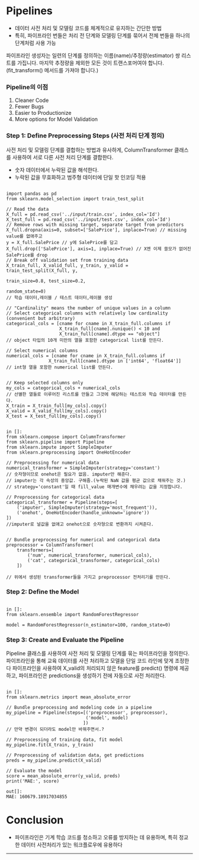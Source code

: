 # Pipelines

* 데이터 사전 처리 및 모델링 코드를 체계적으로 유지하는 간단한 방법
* 특히, 파이프라인 번들은 처리 전 단계와 모델링 단계를 묶어서 전체 번들을 하나의 단계처럼 사용 가능

파이프라인 생성자는 일련의 단계를 정의하는 이름(name)/추정량(estimator) 쌍 리스트를 가집니다.
마지막 추정량을 제외한 모든 것이 트랜스포머여야 합니다.(fit_transform() 메서드를 가져야 합니다.)

### Pipeline의 이점
1. Cleaner Code
2. Fewer Bugs
3. Easier to Productionize
4. More options for Model Validation

### Step 1: Define Preprocessing Steps (사전 처리 단계 정의)

사전 처리 및 모델링 단계를 결합하는 방법과 유사하게,
ColumnTransformer 클래스를 사용하여 서로 다른 사전 처리 단계를 결합한다.

 - 숫자 데이터에서 누락된 값을 해석한다.
 - 누락된 값을 무효화하고 범주형 데이터에 단일 핫 인코딩 적용
 

<pre><code>
import pandas as pd
from sklearn.model_selection import train_test_split

// Read the data
X_full = pd.read_csv('../input/train.csv', index_col='Id')
X_test_full = pd.read_csv('../input/test.csv', index_col='Id')
// Remove rows with missing target, separate target from predictors
X_full.dropna(axis=0, subset=['SalePrice'], inplace=True) // missing value를 없애주고
y = X_full.SalePrice // y에 SalePrice를 담고
X_full.drop(['SalePrice'], axis=1, inplace=True) // X엔 이제 쓸모가 없어진 SalePrice를 drop
// Break off validation set from training data
X_train_full, X_valid_full, y_train, y_valid = train_test_split(X_full, y, 
                                                                train_size=0.8, test_size=0.2,
                                                                random_state=0)
// 학습 데이터,레이블 / 테스트 데이터,레이블 생성

// "Cardinality" means the number of unique values in a column
// Select categorical columns with relatively low cardinality (convenient but arbitrary)
categorical_cols = [cname for cname in X_train_full.columns if
                    X_train_full[cname].nunique() < 10 and 
                    X_train_full[cname].dtype == "object"]
// object 타입의 10개 미만의 열을 포함한 categorical list를 만든다.

// Select numerical columns
numerical_cols = [cname for cname in X_train_full.columns if 
                X_train_full[cname].dtype in ['int64', 'float64']]
// int형 열을 포함한 numerical list를 만든다.


// Keep selected columns only
my_cols = categorical_cols + numerical_cols
// 선별한 열들로 이루어진 리스트를 만들고 그것에 해당하는 테스트와 학습 데이터를 만든다.
X_train = X_train_full[my_cols].copy()
X_valid = X_valid_full[my_cols].copy()
X_test = X_test_full[my_cols].copy()
</pre></code>
 
<pre><code>
in []: 
from sklearn.compose import ColumnTransformer
from sklearn.pipeline import Pipeline
from sklearn.impute import SimpleImputer
from sklearn.preprocessing import OneHotEncoder

// Preprocessing for numerical data
numerical_transformer = SimpleImputer(strategy='constant')
// 숫자형이므로 onehot은 필요가 없음. imputer만 해준다.
// imputer는 각 속성의 중앙값. 구해줌.(누락된 NaN 값을 평균 값으로 채워주는 것.)
// strategy='constant'일 때 fill_value 매개변수에 채우려는 값을 지정합니다.

// Preprocessing for categorical data
categorical_transformer = Pipeline(steps=[
    ('imputer', SimpleImputer(strategy='most_frequent')),
    ('onehot', OneHotEncoder(handle_unknown='ignore'))
])
//imputer로 널값을 없애고 onehot으로 숫자형으로 변환까지 시켜준다.


// Bundle preprocessing for numerical and categorical data
preprocessor = ColumnTransformer(
    transformers=[
        ('num', numerical_transformer, numerical_cols),
        ('cat', categorical_transformer, categorical_cols)
    ])
    
// 위에서 생성된 transformer들을 가지고 preprocessor 전처리기를 만든다.
</code></pre>

### Step 2: Define the Model

<pre><code>
in []:
from sklearn.ensemble import RandomForestRegressor

model = RandomForestRegressor(n_estimator=100, random_state=0)
</code></pre>

### Step 3: Create and Evaluate the Pipeline

Pipeline 클래스를 사용하여 사전 처리 및 모델링 단계를 묶는 파이프라인을 정의한다.
파이프라인을 통해 교육 데이터를 사전 처리하고 모델을 단일 코드 라인에 맞게 조정한다
파이프라인을 사용하여 X_valid의 처리되지 않은 feature를 predict() 명령에 제공하고,
파이프라인은 predictions을 생성하기 전에 자동으로 사전 처리한다.

<pre><code>
in []:
from sklearn.metrics import mean_absolute_error

// Bundle preprocessing and modeling code in a pipeline
my_pipeline = Pipeline(steps=[('preprocessor', preprocessor),
                              ('model', model)
                             ]) 
// 만약 변경이 되더라도 model만 바꿔주면서.?

// Preprocessing of training data, fit model 
my_pipeline.fit(X_train, y_train)

// Preprocessing of validation data, get predictions
preds = my_pipeline.predict(X_valid)

// Evaluate the model
score = mean_absolute_error(y_valid, preds)
print('MAE:', score)

out[]:
MAE: 160679.18917034855
</code></pre>

# Conclusion

* 파이프라인은 기계 학습 코드를 청소하고 오류를 방지하는 데 유용하며, 특히 정교한 데이터 사전처리가 있는 워크플로우에 유용하다

<hr/>
